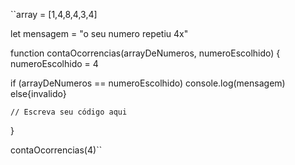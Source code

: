 ``array = [1,4,8,4,3,4]

let mensagem = "o seu numero repetiu 4x"

function contaOcorrencias(arrayDeNumeros, numeroEscolhido) {
numeroEscolhido = 4

if (arrayDeNumeros == numeroEscolhido)
console.log(mensagem)
else{invalido}

    // Escreva seu código aqui
    
    
    
    
  }


  contaOcorrencias(4)``